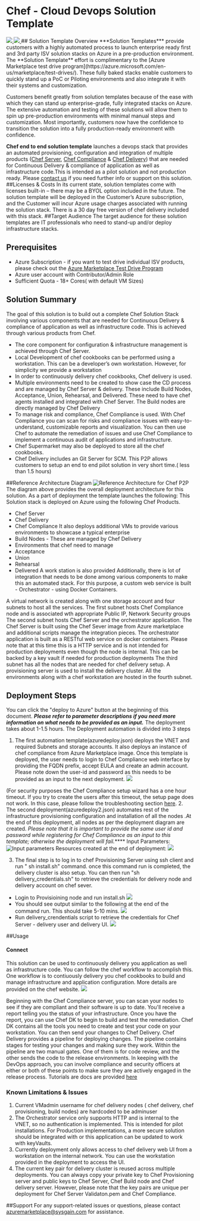 # Chef - Cloud Devops Solution Template
<a href="https://portal.azure.com/#create/Microsoft.Template/uri/https%3A%2F%2Fraw.githubusercontent.com%2FAzure%2Fazure-quickstart-templates%2Fmaster%2Fchef-server-compliance-delivery-devops%2Fazuredeploy.json" target="_blank">
<img src="http://azuredeploy.net/deploybutton.png"/>
</a>
<a href="http://armviz.io/#/?load=https%3A%2F%2Fraw.githubusercontent.com%2FAzure%2Fazure-quickstart-templates%2Fmaster%2Fchef-server-compliance-delivery-devops%2Fazuredeploy.json" target="_blank">
<img src="http://armviz.io/visualizebutton.png"/>
</a>
## Solution Template Overview
***Solution Templates*** provide customers with a highly automated process to launch enterprise ready first and 3rd party ISV solution stacks on Azure in a pre-production environment. The **Solution Template** effort is complimentary to the [Azure Marketplace test drive program](https://azure.microsoft.com/en-us/marketplace/test-drives/). These fully baked stacks enable customers to quickly stand up a PoC or Piloting environments and also integrate it with their systems and customization.

Customers benefit greatly from solution templates because of the ease with which they can stand up enterprise-grade, fully integrated stacks on Azure. The extensive automation and testing of these solutions will allow them to spin up pre-production environments with minimal manual steps and customization. Most importantly, customers now have the confidence to transition the solution into a fully production-ready environment with confidence.

**Chef end to end solution template** launches a devops stack that provides an automated provisioning, configuration and integration of multiple products ([Chef Server](https://azure.microsoft.com/en-us/marketplace/partners/chef-software/chef-server/), [Chef Compliance](https://azure.microsoft.com/en-us/marketplace/partners/chef-software/chef-compliance/) & [Chef Delivery](https://www.chef.io/delivery/)) that are needed for Continuous Delivery & compliance of application as well as infrastructure code.This is intended as a pilot solution and not production ready.
Please [contact us](azuremarketplace@sysgain.com) if you need further info or support on this solution.
##Licenses & Costs
In its current state, solution templates come with licenses built-in – there may be a BYOL option included in the future. The solution template will be deployed in the Customer’s Azure subscription, and the Customer will incur Azure usage charges associated with running the solution stack. There is a 30 day free version of chef delivery included with this stack.
##Target Audience
The target audience for these solution templates are IT professionals who need to stand-up and/or deploy infrastructure stacks.
## Prerequisites
* Azure Subscription - if you want to test drive individual ISV products, please check out the [Azure Marketplace Test Drive Program ](https://azure.microsoft.com/en-us/marketplace/test-drives/)
* Azure user account with Contributor/Admin Role
* Sufficient Quota - 18+ Cores( with default VM Sizes)

## Solution Summary
The goal of this solution is to build out a complete Chef Solution Stack involving various components that are needed for Continuous Delivery & compliance of application as well as infrastructure code. This is achieved through various products from Chef.
* The core component for configuration & infrastructure management is achieved through Chef Server.
* Local Development of chef cookbooks can be performed using a workstation. This can be a developer’s own workstation. However, for simplicity we provide a workstation
* In order to continuously delivery chef cookbooks, Chef delivery is used.
* Multiple environments need to be created to show case the CD process and are managed by Chef Server & delivery. These include Build Nodes, Acceptance, Union, Rehearsal, and Delivered. These need to have chef agents installed and integrated with Chef Server. The Build nodes are directly managed by Chef Delivery
* To manage risk and compliance, Chef Compliance is used. With Chef Compliance you can scan for risks and compliance issues with easy-to-understand, customizable reports and visualization. You can then use Chef to automate the remediation of issues and use Chef Compliance to implement a continuous audit of applications and infrastructure.
* Chef Supermarket may also be deployed to store all the chef cookbooks.
* Chef Delivery includes an Git Server for SCM.
This P2P allows customers to setup an end to end pilot solution in very short time.( less than 1.5 hours)
 
 
##Reference Architecture Diagram
![Reference Architecture for Chef P2P](images/chefp2p-architecture.png)
The diagram above provides the overall deployment architecture for this solution.
As a part of deployment the template launches the following:
This Solution stack is deployed on Azure using the following Chef Products.
* Chef Server
* Chef Delivery
* Chef Compliance
It also deploys additional VMs to provide various environments to showcase a typical enterprise
* Build Nodes - These are managed by Chef Delivery
* Environments that chef need to manage
* Acceptance
* Union
* Rehearsal
* Delivered
A work station is also provided
Additionally, there is lot of integration that needs to be done among various components to make this an automated stack. For this purpose, a custom web service is built - Orchestrator - using Docker Containers.

A virtual network is created along with one storage account and four subnets to host all the services.
The first subnet hosts Chef Compliance node and is associated wth appropriate Public IP, Network Security groups
The second subnet hosts Chef Server and the orchestrator application. The Chef Server is built using the Chef Sever image from Azure marketplace and additional scripts manage the integration pieces. The orchestrator application is built as a RESTful web service on docker containers. Please note that at this time this is a HTTP service and is not intended for production deployments even though the node is internal. This can be backed by a key vault if needed for production deployments
The third subnet has all the nodes that are needed for chef delivery setup. A provisioning server is used to install the delivery cluster.
All the environments along with a chef workstation are hosted in the fourth subnet.

## Deployment Steps
You can click the "deploy to Azure" button at the beginning of this document.
***Please refer to parameter descriptions if you need more information on what needs to be provided as an input.***
The deployment takes about 1-1.5 hours.
The Deployment automation is divided into 3 steps
1. The first automation template(azuredeploy.json) deploys the VNET and required Subnets and storage accounts. It also deploys an instance of chef compliance from Azure Marketplace image. Once this template is deployed, the user needs to login to Chef Compliance web interface by providing the FQDN prefix, accept EULA and create an admin account. Please note down the user-id and password as this needs to be provided as an input to the next deployment.
![](images/chefcompliance-credentialsreview.png)

(For security purposes the Chef Compliance setup wizard has a one hour timeout. If you try to create the users after this timeout, the setup page does not work. In this case, please follow the troubleshooting section [here](https://docs.chef.io/install_compliance.html).
2. The second deployment(azuredeploy2.json) automates rest of the infrastructure provisioning configuration and installation of all the nodes .At the end of this deployment, all nodes as per the deployment diagram are created.
*Please note that it is important to provide the same user id and password while registering for Chef Compliance as an input to this template; otherwise the deployment will fail.*****
Input Parameters:
![Input parameters](images/azuredeploy2-input%20parameters.png)
Resources created at the end of deployment:
![](images/chefp2p-resources-created.png)

3. The final step is to log in to chef Provisioning Server using ssh client and run " sh install.sh" command. once this command run is completed, the delivery cluster is also setup. You can then run "sh delivery_credentials.sh" to retrieve the credentials for delivery node and delivery account on chef sever.
* Login to Provisioining node and run install.sh
![](images/chefdelivery-run-installsh.png)
* You should see output similar to the following at the end of the command run. This should take 5-10 mins.
![](images/chefdelivery-install-output.png)
* Run delivery_crendentials script to retrieve the credentials for Chef Server - delivery user and delivery UI.
![](images/chefdelivery-crendentials.png)
 
##Usage
#### Connect
This solution can be used to continuously delivery you application as well as infrastructure code. You can follow the chef workflow to accomplish this.
One workflow is to contiuously delivery you chef cookbooks to build and manage infrastructure and application configuration. More details are provided on the chef website.
![](images/chefworkflow.png)

Beginning with the Chef Compliance server, you can scan your nodes to see if they are compliant and their software is up to date. You'll receive a report telling you the status of your infrastructure. Once you have the report, you can use Chef DK to begin to build and test the remediation. Chef DK contains all the tools you need to create and test your code on your workstation.
You can then send your changes to Chef Delivery. Chef Delivery provides a pipeline for deploying changes. The pipeline contains stages for testing your changes and making sure they work. Within the pipeline are two manual gates. One of them is for code review, and the other sends the code to the release environments. In keeping with the DevOps approach, you can involve compliance and security officers at either or both of these points to make sure they are actively engaged in the release process.
Tutorials are docs are provided [here](https://learn.chef.io)

### Known Limitations & Issues
1. Current VMadmin username for chef delivery nodes ( chef delivery, chef provisioning, build nodes) are hardcoded to be adminuser
2. The Orchestrator service only supports HTTP and is internal to the VNET, so no authentication is implemented. This is intended for pilot installations. For Production implementations, a more secure solution should be integrated with or this application can be updated to work with keyVaults.
3. Currently deployment only allows access to chef delivery web UI from a workstation on the internal network. You can use the workstation provided in the deployment to access the UI.
4. The current key pair for delivery cluster is reused across multiple deployments. You can always copy your private key to Chef Provisioning server and public keys to Chef Server, Chef Build node and Chef delivery server. However, please note that the key pairs are unique per deployment for Chef Server Validaton.pem and Chef Compliance.


##Support
For any support-related issues or questions, please contact azuremarketplace@sysgain.com for assistance.
